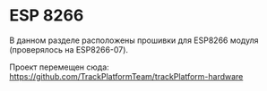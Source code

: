 # ESP 8266

В данном разделе расположены прошивки для ESP8266 модуля (проверялось на ESP8266-07).

Проект перемещен сюда: https://github.com/TrackPlatformTeam/trackPlatform-hardware

